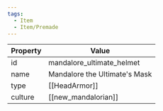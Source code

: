 ```yaml
---
tags:
  - Item
  - Item/Premade
---
```


| Property | Value                         |
| -------- | ----------------------------- |
| id       | mandalore_ultimate_helmet     |
| name     | Mandalore the Ultimate's Mask |
| type     | [[HeadArmor]]                 |
| culture  | [[new_mandalorian]]           |


